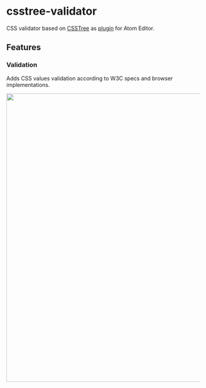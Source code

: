 # csstree-validator

CSS validator based on [CSSTree](https://github.com/csstree/validator) as [plugin](https://atom.io/packages/csstree-validator) for Atom Editor.

## Features

### Validation

Adds CSS values validation according to W3C specs and browser implementations.

<img width="754" src="https://cloud.githubusercontent.com/assets/6654581/18791374/21b9acd0-81bb-11e6-85cb-a1e150beb495.png">

